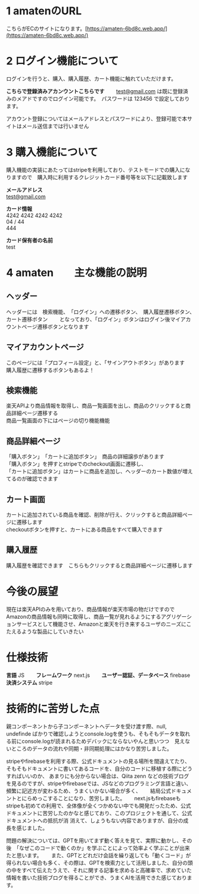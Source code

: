 # 1 amatenのURL

こちらがECのサイトになります。[https://amaten-6bd8c.web.app/](https://amaten-6bd8c.web.app/)

# 2 ログイン機能について

ログインを行うと、購入、購入履歴、カート機能に触れていただけます。

**こちらで登録済みアカンウントこちらです**　　
test@gmail.com は既に登録済みのメアドですのでログイン可能です。　パスワードは 123456 で設定しております。

アカウント登録についてはメールアドレスとパスワードにより、登録可能で本サイトはメール送信までは行いません

# 3 購入機能について

購入機能の実装にあたってはstripeを利用しており、テストモードでの購入になりますので　購入時に利用するクレジットカード番号等を以下に記載致します

**メールアドレス**  
test@gmail.com

**カード情報**  
4242 4242 4242 4242  
04 / 44  
444  

**カード保有者の名前**  
test

# 4 amaten　　主な機能の説明
## ヘッダー

ヘッダーには　検索機能、　「ログイン」への遷移ボタン、　購入履歴遷移ボタン、　カート遷移ボタン　　
となっており、「ログイン」ボタンはログイン後マイアカウントページ遷移ボタンとなります

## マイアカウントページ

このページには「プロフィール設定」と、「サインアウトボタン」があります  
購入履歴に遷移するボタンもあるよ！

## 検索機能

楽天APIより商品情報を取得し、商品一覧画面を出し、商品のクリックすると商品詳細ページ遷移する  
商品一覧画面の下にはページの切り機能機能

## 商品詳細ページ

「購入ボタン」　「カートに追加ボタン」　商品の詳細譲歩があります  
「購入ボタン」を押すとstripeでのcheckout画面に遷移し、  
「カートに追加ボタン」はカートに商品を追加し、ヘッダーのカート数値が増えてるのが確認できます

## カート画面

カートに追加されている商品を確認、削除が行え、クリックすると商品詳細ページに遷移します  
checkoutボタンを押すと、カートにある商品をすべて購入できます

## 購入履歴

購入履歴を確認できます　こちらもクリックすると商品詳細ページに遷移します

# 今後の展望

現在は楽天APIのみを用いており、商品情報が楽天市場の物だけですので  
Amazonの商品情報も同時に取得し、商品一覧が見れるようにするアグリゲーションサービスとして機能させ、Amazonと楽天を行き来するユーザのニーズにこたえるような製品にしていきたい　

# 仕様技術

**言語**
JS　　
**フレームワーク**
next.js　　
**ユーザー認証、データベース**
firebase　　
**決済システム**
stripe

# 技術的に苦労した点

親コンポーネントから子コンポーネントへデータを受け渡す際、null, undefinde ばかりで確認しようとconsole.logを使うも、そもそもデータを取れる前にconsole.logが読まれるためデバックにならないやんと思いつつ　見えないところのデータの流れや同期・非同期処理にはかなり苦労しました。　　　

stripeやfirebaseを利用する際、公式ドキュメントの見る場所を間違えてたり、そもそもドキュメントに書いてあるコードを、自分のコードに移植する際にどうすればいいのか、
あまりにも分からない場合は、Qiita zenn などの技術ブログを見るのですが、stripeやfirebaseでは、JSなどのプログラミング言語と違い、頻繁に記述方が変わるため、うまくいかない場合が多く、　　
結局公式ドキュメントとにらめっこすることになり、苦労しました。　　
next.jsもfirebaseもstripeも初めての利用で、全体像が全くつかめない中でも開発だったため、公式ドキュメントに苦労したのかなと感じており、このプロジェクトを通して、公式ドキュメントへの抵抗が消
消えて、しょうもない内容でありますが、自分の成長を感じました。　　

問題の解決については、GPTを用いてまず動く答えを見て、実際に動かし、その後　「なぜこのコードで動くのか」を学ぶことによって効率よく学ぶことが出来たと思います。　　
また、GPTとどれだけ会話を繰り返しても「動くコード」が得られない場合も多く、その際は、GPTを検索力として活用しました、自分の頭の中をすべて伝えたうえで、それに関する記事を求めると高確率で、求めていた情報を書いた技術ブログを得ることができ、うまくAIを活用できた感じております。

